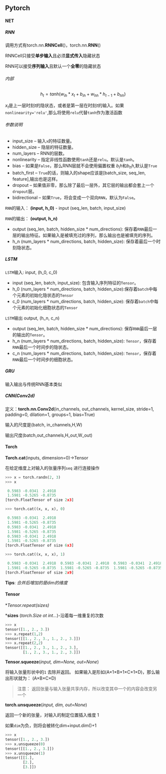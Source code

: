## Pytorch

#### NET

##### RNN

调用方式有torch.nn.**RNNCell**()，torch.nn.**RNN**()

RNNCell只接受**单步输入**且必须**显式传入**隐藏状态

RNN可以接受**序列输入**且默认一个**全零**的隐藏状态

###### 内部

$$ h_t=tanh(w_{ih} *x_t+b_{ih}+w_{hh}* h_{t-1}+b_{hh}) $$

$x_t$是上一层时刻$t$的隐状态，或者是第一层在时刻$t$的输入。如果`nonlinearity='relu'`,那么将使用`relu`代替`tanh`作为激活函数

###### 参数说明

- input_size – 输入`x`的特征数量。
- hidden_size – 隐层的特征数量。
- num_layers – RNN的层数。
- nonlinearity – 指定非线性函数使用`tanh`还是`relu`。默认是`tanh`。
- bias – 如果是`False`，那么RNN层就不会使用偏置权重 $b_ih$和$b_hh$,默认是`True`
- batch_first – `True`的话，则输入的shape应该是[batch_size, seq_len, feature],输出也是这样。
- dropout – 如果值非零，那么除了最后一层外，其它层的输出都会套上一个`dropout`层。
- bidirectional – 如果`True`，将会变成一个双向`RNN`，默认为`False`。

`RNN`的输入： **(input, h_0)** - input (seq_len, batch, input_size)

`RNN`的输出： **(output, h_n)**

- output (seq_len, batch, hidden_size * num_directions): 保存着`RNN`最后一层的输出特征。如果输入是被填充过的序列，那么输出也是被填充的序列。
- h_n (num_layers * num_directions, batch, hidden_size): 保存着最后一个时刻隐状态。

##### LSTM

`LSTM`输入: input, (h_0, c_0)

- input (seq_len, batch, input_size): 包含输入序列特征的`Tensor`。
- h_0 (num_layers * num_directions, batch, hidden_size):保存着`batch`中每个元素的初始化隐状态的`Tensor`
- c_0 (num_layers * num_directions, batch, hidden_size): 保存着`batch`中每个元素的初始化细胞状态的`Tensor`

`LSTM`输出 output, (h_n, c_n)

- output (seq_len, batch, hidden_size * num_directions): 保存`RNN`最后一层的输出的`Tensor`。
- h_n (num_layers * num_directions, batch, hidden_size): `Tensor`，保存着`RNN`最后一个时间步的隐状态。
- c_n (num_layers * num_directions, batch, hidden_size): `Tensor`，保存着`RNN`最后一个时间步的细胞状态。

##### GRU

输入输出与传统RNN基本类似

##### CNN(Conv2d)

定义：**torch.nn.Conv2d**(in_channels, out_channels, kernel_size, stride=1, padding=0, dilation=1, groups=1, bias=True)

 输入的尺度是(batch, in_channels,H,W)

输出尺度(batch,out_channels,H_out,W_out)

#### Torch

**Torch.cat**(inputs, dimension=0)->Tensor

在给定维度上对输入的张量序列`seq` 进行连接操作

```python
>>> x = torch.randn(2, 3)
>>> x

 0.5983 -0.0341  2.4918
 1.5981 -0.5265 -0.8735
[torch.FloatTensor of size 2x3]

>>> torch.cat((x, x, x), 0)

 0.5983 -0.0341  2.4918
 1.5981 -0.5265 -0.8735
 0.5983 -0.0341  2.4918
 1.5981 -0.5265 -0.8735
 0.5983 -0.0341  2.4918
 1.5981 -0.5265 -0.8735
[torch.FloatTensor of size 6x3]

>>> torch.cat((x, x, x), 1)

 0.5983 -0.0341  2.4918  0.5983 -0.0341  2.4918  0.5983 -0.0341  2.4918
 1.5981 -0.5265 -0.8735  1.5981 -0.5265 -0.8735  1.5981 -0.5265 -0.8735
[torch.FloatTensor of size 2x9]
```

**Tips**: *合并后增加的是dim的维度*

#### Tensor

**Tensor.repeat(*sizes)**

 ***sizes** (*torch.Size ot int...*)-沿着每一维重复的次数

```python
>>> x
tensor([1., 2., 3.])
>>> x.repeat(1,2)
tensor([[1., 2., 3., 1., 2., 3.]])
>>> x.repeat(2,2)
tensor([[1., 2., 3., 1., 2., 3.],
        [1., 2., 3., 1., 2., 3.]])
```



**Tensor.squeeze**(*input, dim=None, out=None*)

将输入张量形状中的`1` 去除并返回。 如果输入是形如(A×1×B×1×C×1×D)，那么输出形状就为： (A×B×C×D)

> 注意： 返回张量与输入张量共享内存，所以改变其中一个的内容会改变另一个

**torch.unsqueeze**(*input, dim, out=None*)

返回一个新的张量，对输入的制定位置插入维度 1

如果`dim`为负，则将会被转化dim+input.dim()+1

```python
>>> x
tensor([1., 2., 3.])
>>> x.unsqueeze(0)
tensor([[1., 2., 3.]])
>>> x.unsqueeze(1)
tensor([[1.],
        [2.],
        [3.]])
```

